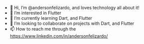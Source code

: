 - 👋 Hi, I’m @andersonfelizardo, and loves technology all about it!
- 👀 I’m interested in Flutter
- 🌱 I’m currently learning Dart, and Flutter
- 💞️ I’m looking to collaborate on projects with Dart, and Flutter
- 📫 How to reach me through the https://www.linkedin.com/in/andersonfelizardo/

<!---
andersonfelizardo/andersonfelizardo is a ✨ special ✨ repository because he loves technology and all about it!
--->
